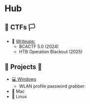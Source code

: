 # Hub
## 🏴 CTFs 🏳️ 
- 📰 [Writeups:](CTF-Write-Ups)
  - BCACTF 5.0 (2024)     
  - HTB Operation Blackout (2025)      



## 🧰 Projects 🧰
- [💻 Windows](Projects/Window)
  - WLAN profile password grabber: 
- 🍏 Mac
- 🐧 Linux



